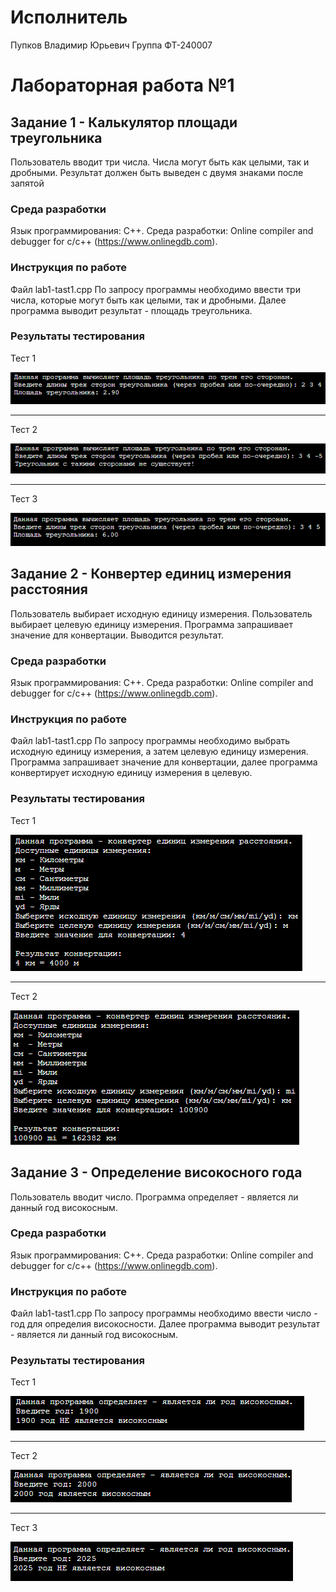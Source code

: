 # Исполнитель
Пупков Владимир Юрьевич
Группа ФТ-240007
# Лабораторная работа №1
## Задание 1 - Калькулятор площади треугольника
Пользователь вводит три числа. Числа могут быть как целыми, так и дробными. Результат должен быть выведен с двумя знаками после запятой
### Среда разработки
Язык программирования: C++.
Среда разработки: Online compiler and debugger for c/c++ (https://www.onlinegdb.com).
### Инструкция по работе
Файл lab1-tast1.cpp
По запросу программы необходимо ввести три числа, которые могут быть как целыми, так и дробными. Далее программа выводит результат - площадь треугольника.
### Результаты тестирования
Тест 1

![Тест 1](https://github.com/niwotevoli/Applied-Programming/blob/main/Screenshots/lab1-task1-test1.png "Тест 1")
____
Тест 2

![Тест 2](https://github.com/niwotevoli/Applied-Programming/blob/main/Screenshots/lab1-task1-test2.png "Тест 2")
____
Тест 3

![Тест 3](https://github.com/niwotevoli/Applied-Programming/blob/main/Screenshots/lab1-task1-test3.png "Тест 3")
## Задание 2 - Конвертер единиц измерения расстояния
Пользователь выбирает исходную единицу измерения. Пользователь выбирает целевую единицу измерения. Программа запрашивает значение для конвертации. Выводится результат.
### Среда разработки
Язык программирования: C++.
Среда разработки: Online compiler and debugger for c/c++ (https://www.onlinegdb.com).
### Инструкция по работе
Файл lab1-tast1.cpp
По запросу программы необходимо выбрать исходную единицу измерения, а затем целевую единицу измерения. Программа запрашивает значение для конвертации, далее программа конвертирует исходную единицу измерения в целевую.
### Результаты тестирования
Тест 1

![Тест 1](https://github.com/niwotevoli/Applied-Programming/blob/main/Screenshots/lab1-task2-test1.png "Тест 1")
____
Тест 2

![Тест 2](https://github.com/niwotevoli/Applied-Programming/blob/main/Screenshots/lab1-task2-test2.png "Тест 2")
## Задание 3 - Определение високосного года
Пользователь вводит число. Программа определяет - является ли данный год високосным.
### Среда разработки
Язык программирования: C++.
Среда разработки: Online compiler and debugger for c/c++ (https://www.onlinegdb.com).
### Инструкция по работе
Файл lab1-tast1.cpp
По запросу программы необходимо ввести число - год для определия високосности. Далее программа выводит результат - является ли данный год високосным.
### Результаты тестирования
Тест 1

![Тест 1](https://github.com/niwotevoli/Applied-Programming/blob/main/Screenshots/lab1-task3-test1.png "Тест 1")
____
Тест 2

![Тест 2](https://github.com/niwotevoli/Applied-Programming/blob/main/Screenshots/lab1-task3-test2.png "Тест 2")
____
Тест 3

![Тест 3](https://github.com/niwotevoli/Applied-Programming/blob/main/Screenshots/lab1-task3-test3.png "Тест 3")
